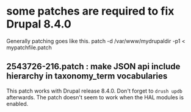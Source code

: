 # some patches are required to fix Drupal 8.4.0

Generally patching goes like this.
patch -d /var/www/mydrupaldir -p1 < mypatchfile.patch 

## 2543726-216.patch : make JSON api include hierarchy in taxonomy_term vocabularies

This patch works with Drupal release 8.4.0. Don't forget to `drush updb` afterwards.
The patch doesn't seem to work when the HAL modules is enabled.
